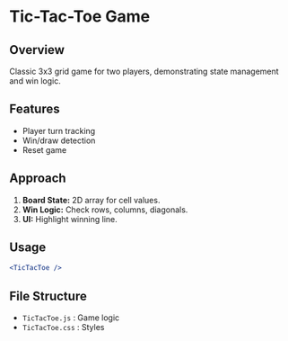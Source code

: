 # Tic-Tac-Toe Game

## Overview
Classic 3x3 grid game for two players, demonstrating state management and win logic.

## Features
- Player turn tracking
- Win/draw detection
- Reset game

## Approach
1. **Board State:** 2D array for cell values.
2. **Win Logic:** Check rows, columns, diagonals.
3. **UI:** Highlight winning line.

## Usage
```jsx
<TicTacToe />
```

## File Structure
- `TicTacToe.js` : Game logic
- `TicTacToe.css` : Styles
